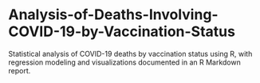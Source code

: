 # Analysis-of-Deaths-Involving-COVID-19-by-Vaccination-Status
Statistical analysis of COVID-19 deaths by vaccination status using R, with regression modeling and visualizations documented in an R Markdown report.
